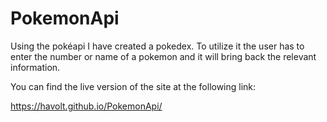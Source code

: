 # PokemonApi


Using the pokéapi I have created a pokedex. To utilize it the user has to enter the number or name of a pokemon and it will bring back the relevant information.

You can find the live version of the site at the following link:

https://havolt.github.io/PokemonApi/
